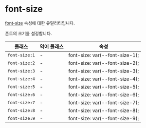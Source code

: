 # font-size

[font-size](https://developer.mozilla.org/en-US/docs/Web/CSS/font-size) 속성에 대한 유틸리티입니다.

폰트의 크기를 설정합니다.

<table>
  <thead>
    <tr>
      <th scope="col">클래스</th>
      <th scope="col">약어 클래스</th>
      <th scope="col">속성</th>
    </tr>
  </thead>
  <tbody>
<tr>
  <td><code>font-size:1</code></td>
  <td class="blank">-</td>
  <td><span class="code">font-size: var(--font-size-1);</span></td>
</tr>

<tr>
  <td><code>font-size:2</code></td>
  <td class="blank">-</td>
  <td><span class="code">font-size: var(--font-size-2);</span></td>
</tr>

<tr>
  <td><code>font-size:3</code></td>
  <td class="blank">-</td>
  <td><span class="code">font-size: var(--font-size-3);</span></td>
</tr>

<tr>
  <td><code>font-size:4</code></td>
  <td class="blank">-</td>
  <td><span class="code">font-size: var(--font-size-4);</span></td>
</tr>

<tr>
  <td><code>font-size:5</code></td>
  <td class="blank">-</td>
  <td><span class="code">font-size: var(--font-size-5);</span></td>
</tr>

<tr>
  <td><code>font-size:6</code></td>
  <td class="blank">-</td>
  <td><span class="code">font-size: var(--font-size-6);</span></td>
</tr>

<tr>
  <td><code>font-size:7</code></td>
  <td class="blank">-</td>
  <td><span class="code">font-size: var(--font-size-7);</span></td>
</tr>

<tr>
  <td><code>font-size:8</code></td>
  <td class="blank">-</td>
  <td><span class="code">font-size: var(--font-size-8);</span></td>
</tr>

<tr>
  <td><code>font-size:9</code></td>
  <td class="blank">-</td>
  <td><span class="code">font-size: var(--font-size-9);</span></td>
</tr>

  </tbody>

</table>
